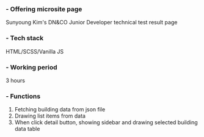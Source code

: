 ### - Offering microsite page
Sunyoung Kim's DN&CO Junior Developer technical test result page

### - Tech stack
HTML/SCSS/Vanilla JS

### - Working period
3 hours

### - Functions
1. Fetching building data from json file
2. Drawing list items from data
3. When click detail button, showing sidebar and drawing selected building data table
